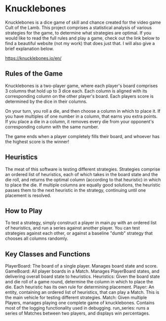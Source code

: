 # Knucklebones

Knucklebones is a dice game of skill and chance created for the video game Cult of the Lamb. This project comprises a statistical analysis of various strategies for the game, to determine what strategies are optimal. If you would like to read the full rules and play a game, check out the link below to find a beautiful website (not my work) that does just that. I will also give a brief explanation below.

https://knucklebones.io/en/

## Rules of the Game

Knucklebones is a two-player game, where each player's board comprises 3 columns that hold up to 3 dice each. Each column is aligned with its corresponding column on the other player's board. Each players score is determined by the dice in their columns.

On your turn, you roll a die, and then choose a column in which to place it. If you have multiples of one number in a column, that earns you extra points. If you place a die in a column, it removes every die from your opponent's corresponding column with the same number.

The game ends when a player completely fills their board, and whoever has the highest score is the winner!

## Heuristics

The meat of this software is testing different strategies. Strategies comprise an ordered list of heuristics, each of which takes in the board state and the die roll, and returns the optimal column (according to that heuristic) in which to place the die. If multiple columns are equally good solutions, the heuristic passes them to the next heuristic in the strategy, continuing until one placement is resolved.

## How to Play

To test a strategy, simply construct a player in main.py with an ordered list of heuristics, and run a series against another player. You can test strategies against each other, or against a baseline "dumb" strategy that chooses all columns randomly.

## Key Classes and Functions

PlayerBoard: The board of a single player. Manages board state and score.
GameBoard: All player boards in a Match. Manages PlayerBoard states, and delivering overall board state to heuristics.
Heuristics: Given the board state and die roll of a game round, determine the column in which to place the die. Each heuristic has its own rule for determining placement.
Player: An entity, containing an ordered list of heuristics, that can play a Match. This is the main vehicle for testing different strategies.
Match: Given multiple Players, manages playing one complete game of knucklebones. Contains most of the logging functionality used in debugging.
run_series: runs a series of Matches between two players, and displays win percentages.